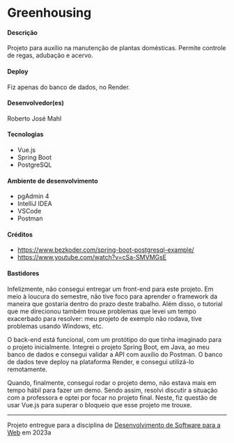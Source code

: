 # Greenhousing

#### Descrição

Projeto para auxílio na manutenção de plantas domésticas. Permite controle de regas, adubação e acervo.

#### Deploy

Fiz apenas do banco de dados, no Render.

#### Desenvolvedor(es)

Roberto José Mahl

#### Tecnologias

- Vue.js
- Spring Boot
- PostgreSQL

#### Ambiente de desenvolvimento

- pgAdmin 4
- IntelliJ IDEA
- VSCode
- Postman

#### Créditos

- https://www.bezkoder.com/spring-boot-postgresql-example/
- https://www.youtube.com/watch?v=cSa-SMVMGsE  

#### Bastidores

Infelizmente, não consegui entregar um front-end para este projeto. Em meio à loucura do semestre, não tive foco para aprender o framework da maneira que gostaria dentro do prazo deste trabalho. Além disso, o tutorial que me direcionou também trouxe problemas que levei um tempo exacerbado para resolver: meu projeto de exemplo não rodava, tive problemas usando Windows, etc. 

O back-end está funcional, com um protótipo do que tinha imaginado para o projeto inicialmente. Integrei o projeto Spring Boot, em Java, ao meu banco de dados e consegui validar a API com auxílio do Postman. O banco de dados teve deploy na plataforma Render, e consegui utilizá-lo remotamente.

Quando, finalmente, consegui rodar o projeto demo, não estava mais em tempo hábil para fazer um demo. Sendo assim, resolvi discutir a situação com a professora e optei por focar no projeto final. Neste, fiz questão de usar Vue.js para superar o bloqueio que esse projeto me trouxe. 

---
Projeto entregue para a disciplina de [Desenvolvimento de Software para a Web](http://github.com/andreainfufsm/elc1090-2023a) em 2023a
